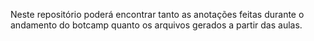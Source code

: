 Neste repositório poderá encontrar tanto as anotações feitas durante o andamento do botcamp quanto os arquivos gerados a partir das aulas.
